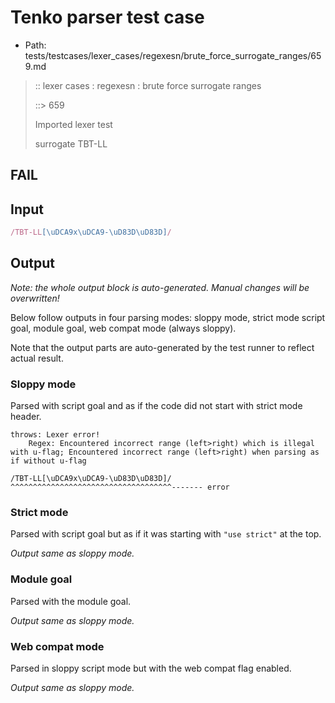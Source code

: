 # Tenko parser test case

- Path: tests/testcases/lexer_cases/regexesn/brute_force_surrogate_ranges/659.md

> :: lexer cases : regexesn : brute force surrogate ranges
>
> ::> 659
>
> Imported lexer test
>
> surrogate TBT-LL

## FAIL

## Input

`````js
/TBT-LL[\uDCA9x\uDCA9-\uD83D\uD83D]/
`````

## Output

_Note: the whole output block is auto-generated. Manual changes will be overwritten!_

Below follow outputs in four parsing modes: sloppy mode, strict mode script goal, module goal, web compat mode (always sloppy).

Note that the output parts are auto-generated by the test runner to reflect actual result.

### Sloppy mode

Parsed with script goal and as if the code did not start with strict mode header.

`````
throws: Lexer error!
    Regex: Encountered incorrect range (left>right) which is illegal with u-flag; Encountered incorrect range (left>right) when parsing as if without u-flag

/TBT-LL[\uDCA9x\uDCA9-\uD83D\uD83D]/
^^^^^^^^^^^^^^^^^^^^^^^^^^^^^^^^^^^^------- error
`````

### Strict mode

Parsed with script goal but as if it was starting with `"use strict"` at the top.

_Output same as sloppy mode._

### Module goal

Parsed with the module goal.

_Output same as sloppy mode._

### Web compat mode

Parsed in sloppy script mode but with the web compat flag enabled.

_Output same as sloppy mode._
